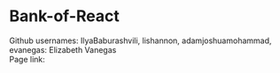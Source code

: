 # Bank-of-React

Github usernames: IlyaBaburashvili, lishannon, adamjoshuamohammad, evanegas: Elizabeth Vanegas <br>
Page link:

